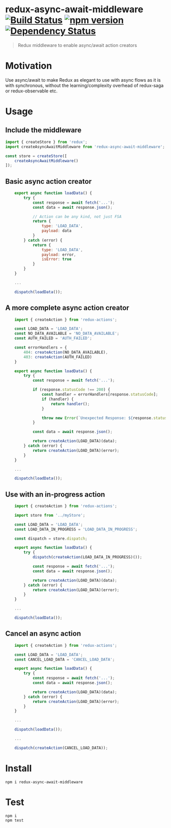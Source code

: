 # redux-async-await-middleware [![Build Status](https://travis-ci.org/bealearts/redux-async-await-middleware.png?branch=master)](https://travis-ci.org/bealearts/redux-async-await-middleware) [![npm version](https://badge.fury.io/js/redux-async-await-middleware.svg)](http://badge.fury.io/js/redux-async-await-middleware) [![Dependency Status](https://david-dm.org/bealearts/redux-async-await-middleware.png)](https://david-dm.org/bealearts/redux-async-await-middleware)

> Redux middleware to enable async/await action creators

# Motivation

Use async/await to make Redux as elegant to use with async flows as it is with synchronous, without the learning/complexity overhead of redux-saga or redux-observable etc.


# Usage

## Include the middleware
```js
import { createStore } from 'redux';
import createAsyncAwaitMiddleware from 'redux-async-await-middleware';

const store = createStore([
    createAsyncAwaitMiddleware()
]);
```

## Basic async action creator
```js
    export async function loadData() {
        try {
            const response = await fetch('...');
            const data = await response.json();

            // Action can be any kind, not just FSA
            return {
                type: 'LOAD_DATA',
                payload: data
            }
        } catch (error) {
            return {
                type: 'LOAD_DATA',
                payload: error,
                isError: true
            }
        }
    }

    ...

    dispatch(loadData());
```

## A more complete async action creator
```js
    import { createAction } from 'redux-actions';

    const LOAD_DATA = 'LOAD_DATA';
    const NO_DATA_AVAILABLE = 'NO_DATA_AVAILABLE';
    const AUTH_FAILED = 'AUTH_FAILED';

    const errorHandlers = {
        404: createAction(NO_DATA_AVAILABLE),
        403: createAction(AUTH_FAILED)
    }

    export async function loadData() {
        try {
            const response = await fetch('...');

            if (response.statusCode !== 200) {
                const handler = errorHandlers[response.statusCode];
                if (handler) {
                    return handler();
                }

                throw new Error(`Unexpected Response: ${response.statusCode}:${response.status}`);
            }

            const data = await response.json();

            return createAction(LOAD_DATA)(data);
        } catch (error) {
            return createAction(LOAD_DATA)(error);
        }
    }

    ...

    dispatch(loadData());
```

## Use with an in-progress action
```js
    import { createAction } from 'redux-actions';

    import store from '../myStore';

    const LOAD_DATA = 'LOAD_DATA';
    const LOAD_DATA_IN_PROGRESS = 'LOAD_DATA_IN_PROGRESS';

    const dispatch = store.dispatch;

    export async function loadData() {
        try {
            dispatch(createAction(LOAD_DATA_IN_PROGRESS)());

            const response = await fetch('...');
            const data = await response.json();

            return createAction(LOAD_DATA)(data);
        } catch (error) {
            return createAction(LOAD_DATA)(error);
        }
    }

    ...

    dispatch(loadData());
```

## Cancel an async action
```js
    import { createAction } from 'redux-actions';

    const LOAD_DATA = 'LOAD_DATA';
    const CANCEL_LOAD_DATA = 'CANCEL_LOAD_DATA';

    export async function loadData() {
        try {
            const response = await fetch('...');
            const data = await response.json();

            return createAction(LOAD_DATA)(data);
        } catch (error) {
            return createAction(LOAD_DATA)(error);
        }
    }

    ...

    dispatch(loadData());

    ...

    dispatch(createAction(CANCEL_LOAD_DATA));
```


# Install
```shell
npm i redux-async-await-middleware
```


# Test
```shell
npm i
npm test
```
